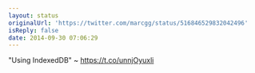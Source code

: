 ```yaml
---
layout: status
originalUrl: 'https://twitter.com/marcgg/status/516846529832042496'
isReply: false
date: 2014-09-30 07:06:29
---
```


"Using IndexedDB" ~ https://t.co/unnjOyuxli
